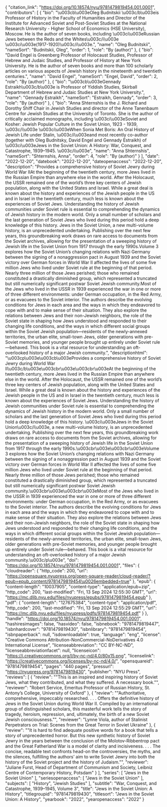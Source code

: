{
   "citation_link": "https://doi.org/10.18574/nyu/9781479819454.001.0001",
   "contributors": [
     {
       "bio": "\u003cb\u003eOleg Budnitskii \u003c/b\u003eis Professor of History in the Faculty of Humanities and Director of the Institute for Advanced Soviet and Post-Soviet Studies at the National Research University - Higher School of Economics (HSE University), Moscow. He is the author of seven books, including \u003ci\u003eRussian Jews between the Reds and the Whites\u003c/i\u003e \u003ci\u003e(1917-1920)\u003c/i\u003e.",
       "name": "Oleg Budnitskii",
       "nameSort": "Budnitskii, Oleg",
       "order": 1,
       "role": "By (author)"
     },
     {
       "bio": "David Engel is Greenberg Professor of Holocaust Studies, Professor of Hebrew and Judaic Studies, and Professor of History at New York University.  He is the author of seven books and more than 100 scholarly articles on various aspects of Jewish history in the nineteenth and twentieth centuries.",
       "name": "David Engel",
       "nameSort": "Engel, David",
       "order": 2,
       "role": "By (author)"
     },
     {
       "bio": "\u003cb\u003eGennady Estraikh\u003c/b\u003e is Professor of Yiddish Studies, Skirball Department of Hebrew and Judaic Studies at New York University.",
       "name": "Gennady Estraikh",
       "nameSort": "Estraikh, Gennady",
       "order": 3,
       "role": "By (author)"
     },
     {
       "bio": "Anna Shternshis is the J. Richard and Dorothy Shiff Chair in Jewish Studies and director of the Anne Tanenbaum Centre for Jewish Studies at the University of Toronto. She is the author of critically acclaimed monographs, including  \u003ci\u003eSoviet and Kosher: Jewish Popular Culture in the Soviet Union, 1923 - 1939, \u003c/i\u003e \u003ci\u003eWhen Sonia Met Boris: An Oral History of Jewish Life under Stalin, \u003c/i\u003eand most recently co-author (together with Oleg Budnitsky, David Engel and Gennady Estraikh) of \u003ci\u003eJews in the Soviet Union: A History: War, Conquest, and Catastrophe, 1939–1945. \u003c/i\u003e",
       "name": "Anna Shternshis",
       "nameSort": "Shternshis, Anna",
       "order": 4,
       "role": "By (author)"
     }
   ],
   "date": "2022-12-20",
   "datebook": "2022-12-20",
   "dateopenaccess": "2022-12-20",
   "description": "Provides a comprehensive history of Soviet Jewry during World War IIAt the beginning of the twentieth century, more Jews lived in the Russian Empire than anywhere else in the world. After the Holocaust, the USSR remained one of the world’s three key centers of Jewish population, along with the United States and Israel. While a great deal is known about the history and experiences of the Jewish people in the US and in Israel in the twentieth century, much less is known about the experiences of Soviet Jews. Understanding the history of Jewish communities under Soviet rule is essential to comprehending the dynamics of Jewish history in the modern world. Only a small number of scholars and the last generation of Soviet Jews who lived during this period hold a deep knowledge of this history. Jews in the Soviet Union, a new multi-volume history, is an unprecedented undertaking. Publishing over the next few years, this groundbreaking work draws on rare access to documents from the Soviet archives, allowing for the presentation of a sweeping history of Jewish life in the Soviet Union from 1917 through the early 1990s.Volume 3 explores how the Soviet Union’s changing relations with Nazi Germany between the signing of a nonaggression pact in August 1939 and the Soviet victory over German forces in World War II affected the lives of some five million Jews who lived under Soviet rule at the beginning of that period. Nearly three million of those Jews perished; those who remained constituted a drastically diminished group, which represented a truncated but still numerically significant postwar Soviet Jewish community.Most of the Jews who lived in the USSR in 1939 experienced the war in one or more of three different environments: under German occupation, in the Red Army, or as evacuees to the Soviet interior. The authors describe the evolving conditions for Jews in each area and the ways in which they endeavored to cope with and to make sense of their situation. They also explore the relations between Jews and their non-Jewish neighbors, the role of the Soviet state in shaping how Jews understood and responded to their changing life conditions, and the ways in which different social groups within the Soviet Jewish population—residents of the newly-annexed territories, the urban elite, small-town Jews, older generations with pre-Soviet memories, and younger people brought up entirely under Soviet rule—behaved. This book is a vital resource for understanding an oft-overlooked history of a major Jewish community.",
   "descriptionhtml": "\u003cp\u003e\u003cb\u003eProvides a comprehensive history of Soviet Jewry during World War II\u003c/b\u003e\u003cbr\u003e\u003cbr\u003eAt the beginning of the twentieth century, more Jews lived in the Russian Empire than anywhere else in the world. After the Holocaust, the USSR remained one of the world’s three key centers of Jewish population, along with the United States and Israel. While a great deal is known about the history and experiences of the Jewish people in the US and in Israel in the twentieth century, much less is known about the experiences of Soviet Jews. Understanding the history of Jewish communities under Soviet rule is essential to comprehending the dynamics of Jewish history in the modern world. Only a small number of scholars and the last generation of Soviet Jews who lived during this period hold a deep knowledge of this history. \u003ci\u003eJews in the Soviet Union\u003c/i\u003e, a new multi-volume history, is an unprecedented undertaking. Publishing over the next few years, this groundbreaking work draws on rare access to documents from the Soviet archives, allowing for the presentation of a sweeping history of Jewish life in the Soviet Union from 1917 through the early 1990s.\u003cbr\u003e\u003cbr\u003eVolume 3 explores how the Soviet Union’s changing relations with Nazi Germany between the signing of a nonaggression pact in August 1939 and the Soviet victory over German forces in World War II affected the lives of some five million Jews who lived under Soviet rule at the beginning of that period. Nearly three million of those Jews perished; those who remained constituted a drastically diminished group, which represented a truncated but still numerically significant postwar Soviet Jewish community.\u003cbr\u003e\u003cbr\u003eMost of the Jews who lived in the USSR in 1939 experienced the war in one or more of three different environments: under German occupation, in the Red Army, or as evacuees to the Soviet interior. The authors describe the evolving conditions for Jews in each area and the ways in which they endeavored to cope with and to make sense of their situation. They also explore the relations between Jews and their non-Jewish neighbors, the role of the Soviet state in shaping how Jews understood and responded to their changing life conditions, and the ways in which different social groups within the Soviet Jewish population—residents of the newly-annexed territories, the urban elite, small-town Jews, older generations with pre-Soviet memories, and younger people brought up entirely under Soviet rule—behaved. This book is a vital resource for understanding an oft-overlooked history of a major Jewish community.\u003c/p\u003e",
   "doi": "https://doi.org/10.18574/nyu/9781479819454.001.0001",
   "files": {
     "cloudreader": {
       "http_code": 200,
       "url": "https://opensquare.nyupress.org/open-square-reader/cloud-reader/?epub=epub_content/9781479819454\u0026embedded=true"
     },
     "epub": {
       "content-length": "10037905",
       "content-type": "application/epub+zip",
       "http_code": 200,
       "last-modified": "Fri, 13 Sep 2024 12:55:30 GMT",
       "url": "https://mc.dlib.nyu.edu/files/nyupress/epubs/9781479819454.epub"
     },
     "pdf": {
       "content-length": "127675384",
       "content-type": "application/pdf",
       "http_code": 200,
       "last-modified": "Fri, 13 Sep 2024 12:55:29 GMT",
       "url": "https://mc.dlib.nyu.edu/files/nyupress/pdfs/9781479819454.pdf"
     }
   },
   "handle": "https://doi.org/10.18574/nyu/9781479819454.001.0001",
   "hashiresimages": false,
   "hasvideo": false,
   "isbnebook": "9781479819447",
   "isbnhardcover": "9781479819430",
   "isbnlibrary": "9781479819454",
   "isbnpaperback": null,
   "isdownloadable": true,
   "language": "eng",
   "license": "Creative Commons Attribution-NonCommercial-NoDerivatives 4.0 International License",
   "licenseabbreviation": "CC BY-NC-ND",
   "licenseabbreviationfacet": null,
   "licenseicon": "https://i.creativecommons.org/l/by-nc-nd/4.0/80x15.png",
   "licenselink": "https://creativecommons.org/licenses/by-nc-nd/4.0/",
   "opensquareid": "9781479819454",
   "pages": "440 pages",
   "pressurl": "https://nyupress.org/9781479819430",
   "publisher": "NYU Press",
   "reviews": [
     {
       "review": "\"This is an inspired and inspiring history of Soviet Jews, what they contributed, and what they suffered. A necessary book.\"",
       "reviewer": "Robert Service, Emeritus Professor of Russian History, St. Antony’s College, University of Oxford"
     },
     {
       "review": "\"Authoritative, comprehensive, impeccably researched. . . . Offers the definitive history of Jews in the Soviet Union during World War II. Compiled by an international group of distinguished scholars, this masterful work tells the story of tragedy, heroism, repression, and, ultimately, the birth of a new Soviet Jewish consciousness.\"",
       "reviewer": "Lynne Viola, author of Stalinist Perpetrators on Trial: Scenes from the Great Terror in Soviet Ukraine"
     },
     {
       "review": "\"It is hard to find adequate positive words for a book that tells a story of unprecedented horror. But this new synthetic history of Soviet Jewry in the years between the conclusion of the Molotov-Ribbentrop pact and the Great Fatherland War is a model of clarity and incisiveness. . . . The concise, readable text confronts head-on the controversies, the myths, and the silences, fulfilling the authors’ aim to write Soviet Jewry into both the history of the Soviet project and the history of Judaism.\"",
       "reviewer": "Juliane Furst, Head of Department of Communism and Society, Leibniz Centre of Contemporary History, Potsdam"
     }
   ],
   "series": [
     "Jews in the Soviet Union"
   ],
   "seriesopenaccess": [
     "Jews in the Soviet Union"
   ],
   "subjects": [
     "History",
     "Jewish Studies"
   ],
   "subtitle": "War, Conquest, and Catastrophe, 1939–1945, Volume 3",
   "title": "Jews in the Soviet Union: A History",
   "titlegroupid": "9781479819430",
   "titlesort": "Jews in the Soviet Union: A History",
   "yearbook": "2022",
   "yearopenaccess": "2022"
 }
